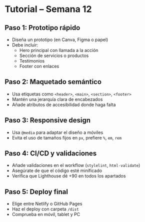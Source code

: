 # Tutorial – Semana 12

## Paso 1: Prototipo rápido

- Diseña un prototipo (en Canva, Figma o papel)
- Debe incluir:
  - Hero principal con llamada a la acción
  - Sección de servicios o productos
  - Testimonios
  - Footer con enlaces

## Paso 2: Maquetado semántico

- Usa etiquetas como `<header>`, `<main>`, `<section>`, `<footer>`
- Mantén una jerarquía clara de encabezados
- Añade atributos de accesibilidad donde haga falta

## Paso 3: Responsive design

- Usa `@media` para adaptar el diseño a móviles
- Evita el uso de tamaños fijos en `px`, prefiere `%`, `em`, `rem`

## Paso 4: CI/CD y validaciones

- Añade validaciones en el workflow (`stylelint`, `html-validate`)
- Asegúrate de que el código esté minificado
- Verifica que Lighthouse dé +90 en todos los apartados

## Paso 5: Deploy final

- Elige entre Netlify o GitHub Pages
- Haz el deploy con carpeta `/dist`
- Comprueba en móvil, tablet y PC
